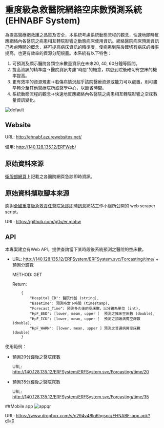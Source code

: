 # 重度級急救醫院網絡空床數預測系統 (EHNABF System)
為提高醫療網救護之品質及安全，本系統考慮系統動態流程的觀念，快速地即時反應網絡內各醫院之病患相互轉院影響之動態病床使用資訊。網絡醫院病床預測資訊己考慮時間的概念，將可提高病床資訊的精準度，使病患到院後確切有病床的機率提高，也更有效率的資源分配規畫。本系統有以下特色：

1. 可預測及顯示醫院各類空床數量資訊在未來20, 40, 60分鐘等區間。
2. 提高資訊的精準度→醫院資訊考慮”時間”的概念，病患到院後確切有空床的機率提高。
3. 更有效率的資源規畫→若傷病情況超乎該院醫療資源或能力可以處置，則可盡早轉介至其他醫療院所或醫學中心，以節省時間。
4. 系統動態流程的觀念→快速地反應網絡內各醫院之病患相互轉院影響之空床數量資訊變化。

![default](https://cloud.githubusercontent.com/assets/8665480/6477030/ab7b93c6-c258-11e4-8451-a86d2168ff3e.png)
## Website
URL: http://ehnabf.azurewebsites.net/

備用: http://140.128.135.12/ERFWeb/

## 原始資料來源
[衛服部網頁](http://www.mohw.gov.tw/CHT/DOMA/DM1_P.aspx?f_list_no=608&fod_list_no=4680&doc_no=43081)上記載之各醫院網頁急診即時資訊。

## 原始資料擷取腳本來源
感謝[全國重度級急救責任醫院急診即時訊息](http://er.mohw.g0v.tw/#/dashboard/file/default.json)網站工作小組所公開的 web scraper script。

URL: https://github.com/g0v/er.mohw

## API
本專案建立有Web API，提供查詢當下某時段後系統預測之醫院的空床數。

* URL: http://140.128.135.12/ERFSystem/ERFSystem.svc/Forcasting/time/ + 預測分鐘數

  METHOD: GET

  Return:
  
  
          {
              "Hospital_ID": 醫院代號 (string),       
              "Basetime": 預測時當下時間 (timestamp),    
              "Forecast_Time": 預測多久後的空床數，以分鐘為單位 (int),       
              "HpF_BED": [lower, mean, upper ]  預測之推床空床數 (double),
              "HpF_ICU": [lower, mean, upper ]  預測之加護病房空床數 (double),
              "HpF_WARN": [lower, mean, upper ] 預測之普通病房空床數 (double)
          }




使用範例：

* 預測20分鐘後之醫院床數

  URL: http://140.128.135.12/ERFSystem/ERFSystem.svc/Forcasting/time/20

* 預測35分鐘後之醫院床數

  URL: http://140.128.135.12/ERFSystem/ERFSystem.svc/Forcasting/time/35
  
##Mobile app
![appqr](https://cloud.githubusercontent.com/assets/8665480/6476872/787ceea4-c256-11e4-8ef0-0cb7c970100c.png)

URL: https://www.dropbox.com/s/n294v48lq6hgspc/EHNABF-app.apk?dl=0




 

